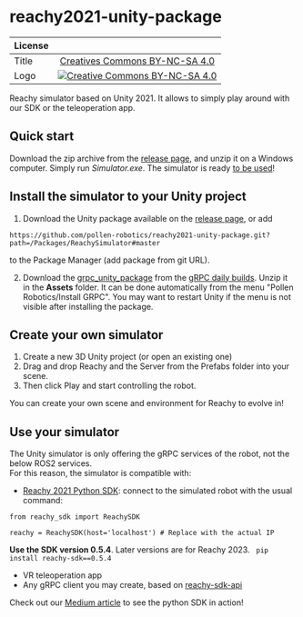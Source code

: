 # reachy2021-unity-package

|   License     |     |
| ------------- | :-------------: |
| Title  | [Creatives Commons BY-NC-SA 4.0](https://creativecommons.org/licenses/by-nc-sa/4.0/legalcode) |
| Logo  | [![Creative Commons BY-NC-SA 4.0](https://i.creativecommons.org/l/by-nc-sa/4.0/88x31.png) ](http://creativecommons.org/licenses/by-nc-sa/4.0/)  |

Reachy simulator based on Unity 2021. It allows to simply play around with our SDK or the teleoperation app.

## Quick start

Download the zip archive from the [release page](https://github.com/pollen-robotics/Simulator_Reachy2021/releases), and unzip it on a Windows computer. Simply run *Simulator.exe*. The simulator is ready [to be used](#use-your-simulator)!


## Install the simulator to your Unity project

1. Download the Unity package available on the [release page](https://github.com/pollen-robotics/Simulator_Reachy2021/releases), or add
```
https://github.com/pollen-robotics/reachy2021-unity-package.git?path=/Packages/ReachySimulator#master
```

to the Package Manager (add package from git URL).

2. Download the [grpc_unity_package](https://packages.grpc.io/archive/2022/04/67538122780f8a081c774b66884289335c290cbe-f15a2c1c-582b-4c51-acf2-ab6d711d2c59/csharp/grpc_unity_package.2.47.0-dev202204190851.zip) from the [gRPC daily builds](https://packages.grpc.io/archive/2022/04/67538122780f8a081c774b66884289335c290cbe-f15a2c1c-582b-4c51-acf2-ab6d711d2c59/index.xml). Unzip it in the **Assets** folder. It can be done automatically from the menu "Pollen Robotics/Install GRPC". You may want to restart Unity if the menu is not visible after installing the package.

## Create your own simulator

1. Create a new 3D Unity project (or open an existing one)
2. Drag and drop Reachy and the Server from the Prefabs folder into your scene.
3. Then click Play and start controlling the robot.

You can create your own scene and environment for Reachy to evolve in!

## Use your simulator

The Unity simulator is only offering the gRPC services of the robot, not the below ROS2 services.  
For this reason, the simulator is compatible with:
- [Reachy 2021 Python SDK](https://docs.pollen-robotics.com/sdk/getting-started/introduction/): 
connect to the simulated robot with the usual command:

```
from reachy_sdk import ReachySDK

reachy = ReachySDK(host='localhost') # Replace with the actual IP
``` 
**Use the SDK version 0.5.4**. Later versions are for Reachy 2023. ``` pip install reachy-sdk==0.5.4```

- VR teleoperation app
- Any gRPC client you may create, based on [reachy-sdk-api](https://github.com/pollen-robotics/reachy-sdk-api)

Check out our [Medium article](https://medium.com/pollen-robotics/controlling-a-reachy-robot-in-unity-f3d90d550345) to see the python SDK in action!